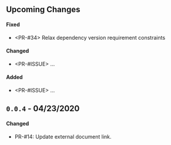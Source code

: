 ## Upcoming Changes

#### Fixed

- <PR-#34> Relax dependency version requirement constraints

#### Changed

- <PR-#ISSUE> ...

#### Added

- <PR-#ISSUE> ...

## `0.0.4` - 04/23/2020

#### Changed

- PR-#14: Update external document link.
